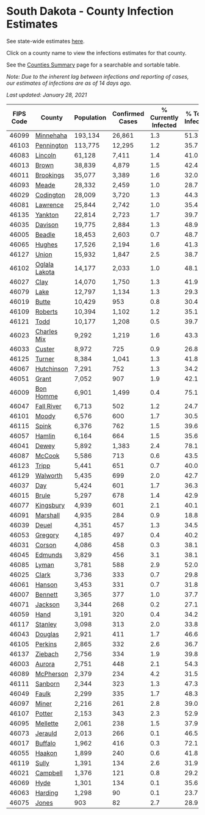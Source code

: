 # South Dakota - County Infection Estimates

See state-wide estimates [here](/infections/us-sd).

Click on a county name to view the infections estimates for that county.

See the [Counties Summary](/infections/summary-counties) page for a searchable and sortable table.

*Note: Due to the inherent lag between infections and reporting of cases, our estimates of infections are as of 14 days ago.*

*Last updated: January 28, 2021*

|   FIPS Code |                         County |   Population |   Confirmed Cases |   % Currently Infected |   % Total Infected |
|-------------|--------------------------------|--------------|-------------------|------------------------|--------------------|
|       46099 |         [Minnehaha](minnehaha) |      193,134 |            26,861 |                    1.3 |               51.3 |
|       46103 |       [Pennington](pennington) |      113,775 |            12,295 |                    1.2 |               35.7 |
|       46083 |             [Lincoln](lincoln) |       61,128 |             7,411 |                    1.4 |               41.0 |
|       46013 |                 [Brown](brown) |       38,839 |             4,879 |                    1.5 |               42.4 |
|       46011 |         [Brookings](brookings) |       35,077 |             3,389 |                    1.6 |               32.0 |
|       46093 |                 [Meade](meade) |       28,332 |             2,459 |                    1.0 |               28.7 |
|       46029 |         [Codington](codington) |       28,009 |             3,720 |                    1.3 |               44.3 |
|       46081 |           [Lawrence](lawrence) |       25,844 |             2,742 |                    1.0 |               35.4 |
|       46135 |             [Yankton](yankton) |       22,814 |             2,723 |                    1.7 |               39.7 |
|       46035 |             [Davison](davison) |       19,775 |             2,884 |                    1.3 |               48.9 |
|       46005 |               [Beadle](beadle) |       18,453 |             2,603 |                    0.7 |               48.7 |
|       46065 |               [Hughes](hughes) |       17,526 |             2,194 |                    1.6 |               41.3 |
|       46127 |                 [Union](union) |       15,932 |             1,847 |                    2.5 |               38.7 |
|       46102 | [Oglala Lakota](oglala-lakota) |       14,177 |             2,033 |                    1.0 |               48.1 |
|       46027 |                   [Clay](clay) |       14,070 |             1,750 |                    1.3 |               41.9 |
|       46079 |                   [Lake](lake) |       12,797 |             1,134 |                    1.3 |               29.3 |
|       46019 |                 [Butte](butte) |       10,429 |               953 |                    0.8 |               30.4 |
|       46109 |             [Roberts](roberts) |       10,394 |             1,102 |                    1.2 |               35.1 |
|       46121 |                   [Todd](todd) |       10,177 |             1,208 |                    0.5 |               39.7 |
|       46023 |     [Charles Mix](charles-mix) |        9,292 |             1,219 |                    1.6 |               43.3 |
|       46033 |               [Custer](custer) |        8,972 |               725 |                    0.9 |               26.8 |
|       46125 |               [Turner](turner) |        8,384 |             1,041 |                    1.3 |               41.8 |
|       46067 |       [Hutchinson](hutchinson) |        7,291 |               752 |                    1.3 |               34.2 |
|       46051 |                 [Grant](grant) |        7,052 |               907 |                    1.9 |               42.1 |
|       46009 |         [Bon Homme](bon-homme) |        6,901 |             1,499 |                    0.4 |               75.1 |
|       46047 |       [Fall River](fall-river) |        6,713 |               502 |                    1.2 |               24.7 |
|       46101 |                 [Moody](moody) |        6,576 |               600 |                    1.7 |               30.5 |
|       46115 |                 [Spink](spink) |        6,376 |               762 |                    1.5 |               39.6 |
|       46057 |               [Hamlin](hamlin) |        6,164 |               664 |                    1.5 |               35.6 |
|       46041 |                 [Dewey](dewey) |        5,892 |             1,383 |                    2.4 |               78.1 |
|       46087 |               [McCook](mccook) |        5,586 |               713 |                    0.6 |               43.5 |
|       46123 |                 [Tripp](tripp) |        5,441 |               651 |                    0.7 |               40.0 |
|       46129 |           [Walworth](walworth) |        5,435 |               699 |                    2.0 |               42.7 |
|       46037 |                     [Day](day) |        5,424 |               601 |                    1.7 |               36.3 |
|       46015 |                 [Brule](brule) |        5,297 |               678 |                    1.4 |               42.9 |
|       46077 |         [Kingsbury](kingsbury) |        4,939 |               601 |                    2.1 |               40.1 |
|       46091 |           [Marshall](marshall) |        4,935 |               284 |                    0.9 |               18.8 |
|       46039 |                 [Deuel](deuel) |        4,351 |               457 |                    1.3 |               34.5 |
|       46053 |             [Gregory](gregory) |        4,185 |               497 |                    0.4 |               40.2 |
|       46031 |               [Corson](corson) |        4,086 |               458 |                    0.3 |               38.1 |
|       46045 |             [Edmunds](edmunds) |        3,829 |               456 |                    3.1 |               38.1 |
|       46085 |                 [Lyman](lyman) |        3,781 |               588 |                    2.9 |               52.0 |
|       46025 |                 [Clark](clark) |        3,736 |               333 |                    0.7 |               29.8 |
|       46061 |               [Hanson](hanson) |        3,453 |               331 |                    0.7 |               31.8 |
|       46007 |             [Bennett](bennett) |        3,365 |               377 |                    1.0 |               37.7 |
|       46071 |             [Jackson](jackson) |        3,344 |               268 |                    0.2 |               27.1 |
|       46059 |                   [Hand](hand) |        3,191 |               320 |                    0.4 |               34.2 |
|       46117 |             [Stanley](stanley) |        3,098 |               313 |                    2.0 |               33.8 |
|       46043 |             [Douglas](douglas) |        2,921 |               411 |                    1.7 |               46.6 |
|       46105 |             [Perkins](perkins) |        2,865 |               332 |                    2.6 |               36.7 |
|       46137 |             [Ziebach](ziebach) |        2,756 |               334 |                    1.9 |               39.8 |
|       46003 |               [Aurora](aurora) |        2,751 |               448 |                    2.1 |               54.3 |
|       46089 |         [McPherson](mcpherson) |        2,379 |               234 |                    4.2 |               31.5 |
|       46111 |             [Sanborn](sanborn) |        2,344 |               323 |                    1.3 |               47.3 |
|       46049 |                 [Faulk](faulk) |        2,299 |               335 |                    1.7 |               48.3 |
|       46097 |                 [Miner](miner) |        2,216 |               261 |                    2.8 |               39.0 |
|       46107 |               [Potter](potter) |        2,153 |               343 |                    2.3 |               52.9 |
|       46095 |           [Mellette](mellette) |        2,061 |               238 |                    1.5 |               37.9 |
|       46073 |             [Jerauld](jerauld) |        2,013 |               266 |                    0.1 |               46.5 |
|       46017 |             [Buffalo](buffalo) |        1,962 |               416 |                    0.3 |               72.1 |
|       46055 |               [Haakon](haakon) |        1,899 |               240 |                    0.6 |               41.8 |
|       46119 |                 [Sully](sully) |        1,391 |               134 |                    2.6 |               31.9 |
|       46021 |           [Campbell](campbell) |        1,376 |               121 |                    0.8 |               29.2 |
|       46069 |                   [Hyde](hyde) |        1,301 |               134 |                    0.1 |               35.6 |
|       46063 |             [Harding](harding) |        1,298 |                90 |                    0.1 |               23.7 |
|       46075 |                 [Jones](jones) |          903 |                82 |                    2.7 |               28.9 |